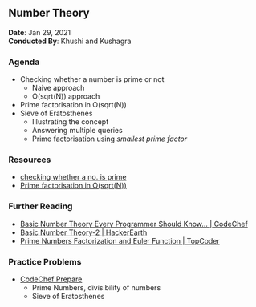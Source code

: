 ## Number Theory

**Date**: Jan 29, 2021 <br>
**Conducted By**: Khushi and Kushagra

### Agenda

- Checking whether a number is prime or not
  - Naive approach
  - O(sqrt(N)) approach
- Prime factorisation in O(sqrt(N))
- Sieve of Eratosthenes
  - Illustrating the concept
  - Answering multiple queries
  - Prime factorisation using _smallest prime factor_

### Resources

- [checking whether a no. is prime](https://ide.codingblocks.com/s/414390)
- [Prime factorisation in O(sqrt(N))](https://ide.codingblocks.com/s/414401)

### Further Reading

- [Basic Number Theory Every Programmer Should Know... | CodeChef](https://www.codechef.com/wiki/tutorial-number-theory)
- [Basic Number Theory-2 | HackerEarth](https://www.hackerearth.com/practice/math/number-theory/basic-number-theory-2/tutorial/)
- [Prime Numbers Factorization and Euler Function | TopCoder](https://www.topcoder.com/community/competitive-programming/tutorials/prime-numbers-factorization-and-euler-function/)

### Practice Problems

- [CodeChef Prepare](https://www.codechef.com/certification/data-structures-and-algorithms/prepare)
  - Prime Numbers, divisibility of numbers
  - Sieve of Eratosthenes
